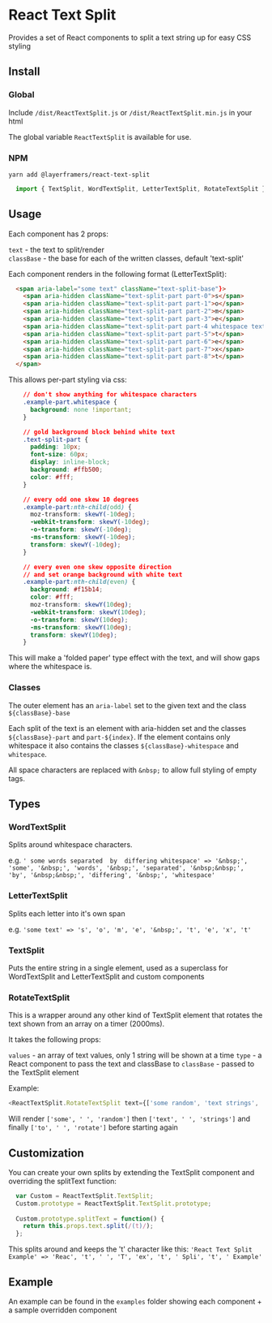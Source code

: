 React Text Split
================

Provides a set of React components to split a text string up for easy CSS styling

## Install

### Global

Include `/dist/ReactTextSplit.js` or `/dist/ReactTextSplit.min.js` in your html

The global variable `ReactTextSplit` is available for use.

### NPM

`yarn add @layerframers/react-text-split`

```javascript
  import { TextSplit, WordTextSplit, LetterTextSplit, RotateTextSplit } from 'react-text-split';
```

## Usage

Each component has 2 props:

`text` - the text to split/render  
`classBase` - the base for each of the written classes, default 'text-split'

Each component renders in the following format (LetterTextSplit):

```html
  <span aria-label="some text" className="text-split-base"}>
    <span aria-hidden className="text-split-part part-0">s</span>
    <span aria-hidden className="text-split-part part-1">o</span>
    <span aria-hidden className="text-split-part part-2">m</span>
    <span aria-hidden className="text-split-part part-3">e</span>
    <span aria-hidden className="text-split-part part-4 whitespace text-split-whitespace">&nbsp;</span>
    <span aria-hidden className="text-split-part part-5">t</span>
    <span aria-hidden className="text-split-part part-6">e</span>
    <span aria-hidden className="text-split-part part-7">x</span>
    <span aria-hidden className="text-split-part part-8">t</span>
  </span>
```

This allows per-part styling via css:

```css
    // don't show anything for whitespace characters
    .example-part.whitespace {
      background: none !important;
    }

    // gold background block behind white text
    .text-split-part {
      padding: 10px;
      font-size: 60px;
      display: inline-block;
      background: #ffb500;
      color: #fff;
    }

    // every odd one skew 10 degrees
    .example-part:nth-child(odd) {
      moz-transform: skewY(-10deg);
      -webkit-transform: skewY(-10deg);
      -o-transform: skewY(-10deg);
      -ms-transform: skewY(-10deg);
      transform: skewY(-10deg);
    }

    // every even one skew opposite direction
    // and set orange background with white text
    .example-part:nth-child(even) {
      background: #f15b14;
      color: #fff;
      moz-transform: skewY(10deg);
      -webkit-transform: skewY(10deg);
      -o-transform: skewY(10deg);
      -ms-transform: skewY(10deg);
      transform: skewY(10deg);
    }
```

This will make a 'folded paper' type effect with the text, and will show gaps where the whitespace is.

### Classes

The outer element has an `aria-label` set to the given text and the class `${classBase}-base`

Each split of the text is an element with aria-hidden set and the classes `${classBase}-part` and `part-${index}`.
If the element contains only whitespace it also contains the classes `${classBase}-whitespace` and `whitespace`.

All space characters are replaced with `&nbsp;` to allow full styling of empty tags.

## Types

### WordTextSplit

Splits around whitespace characters.

e.g. `' some words separated  by  differing whitespace' => '&nbsp;', 'some', '&nbsp;', 'words', '&nbsp;', 'separated', '&nbsp;&nbsp;', 'by', '&nbsp;&nbsp;', 'differing', '&nbsp;', 'whitespace'`

### LetterTextSplit

Splits each letter into it's own span

e.g. `'some text' => 's', 'o', 'm', 'e', '&nbsp;', 't', 'e', 'x', 't'`

### TextSplit

Puts the entire string in a single element, used as a superclass for WordTextSplit and LetterTextSplit and custom
components

### RotateTextSplit

This is a wrapper around any other kind of TextSplit element that rotates the text shown from an array on a timer (2000ms).

It takes the following props:

`values` - an array of text values, only 1 string will be shown at a time
`type` - a React component to pass the text and classBase to
`classBase` - passed to the TextSplit element

Example:

```javascript
<ReactTextSplit.RotateTextSplit text={['some random', 'text strings', 'to rotate']} type={ReactTextSplit.WordTextSplit} />
```

Will render `['some', ' ', 'random']` then `['text', ' ', 'strings']` and finally `['to', ' ', 'rotate']` before starting again

## Customization

You can create your own splits by extending the TextSplit component and overriding the splitText function:

```javascript
  var Custom = ReactTextSplit.TextSplit;
  Custom.prototype = ReactTextSplit.TextSplit.prototype;
  
  Custom.prototype.splitText = function() {
    return this.props.text.split(/(t)/);
  };
```

This splits around and keeps the 't' character like this: `'React Text Split Example' => 'Reac', 't', ' ', 'T', 'ex', 't', ' Spli', 't', ' Example'`

## Example

An example can be found in the `examples` folder showing each component + a sample overridden component
